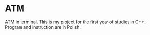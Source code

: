 # ATM
 ATM in terminal.
 This is my project for the first year of studies in C++. Program and instruction are in Polish.